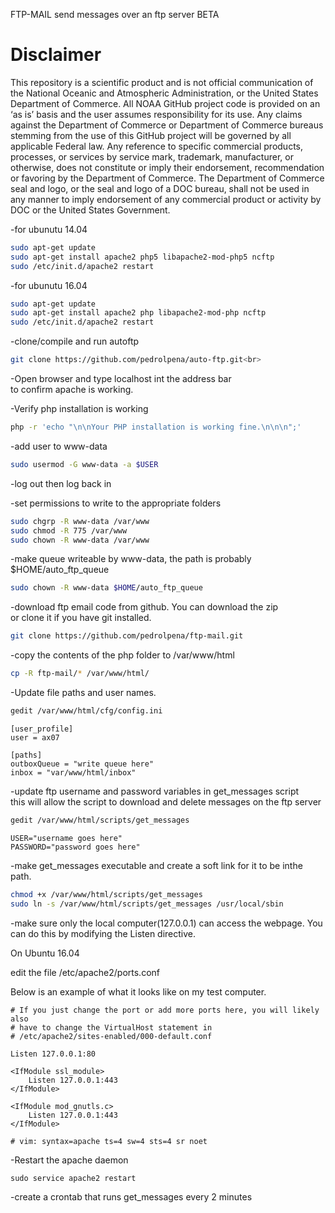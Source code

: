 FTP-MAIL send messages over an ftp server BETA

Disclaimer
==========
This repository is a scientific product and is not official communication of the National Oceanic and
Atmospheric Administration, or the United States Department of Commerce. All NOAA GitHub project code is
provided on an ‘as is’ basis and the user assumes responsibility for its use. Any claims against the Department of
Commerce or Department of Commerce bureaus stemming from the use of this GitHub project will be governed
by all applicable Federal law. Any reference to specific commercial products, processes, or services by service
mark, trademark, manufacturer, or otherwise, does not constitute or imply their endorsement, recommendation or
favoring by the Department of Commerce. The Department of Commerce seal and logo, or the seal and logo of a
DOC bureau, shall not be used in any manner to imply endorsement of any commercial product or activity by
DOC or the United States Government.


-for ubunutu 14.04
```bash
sudo apt-get update
sudo apt-get install apache2 php5 libapache2-mod-php5 ncftp
sudo /etc/init.d/apache2 restart
```
-for ubunutu 16.04
```bash
sudo apt-get update
sudo apt-get install apache2 php libapache2-mod-php ncftp
sudo /etc/init.d/apache2 restart
```
-clone/compile and run autoftp
```bash
git clone https://github.com/pedrolpena/auto-ftp.git<br>
```
-Open browser and type localhost int the address bar<br>
to confirm apache is working.<br>

-Verify php installation is working
```bash
php -r 'echo "\n\nYour PHP installation is working fine.\n\n\n";'
```
-add user to www-data<br>
```bash
sudo usermod -G www-data -a $USER
```
-log out then log back in<br>

-set permissions to write to the appropriate folders
```bash
sudo chgrp -R www-data /var/www
sudo chmod -R 775 /var/www
sudo chown -R www-data /var/www
```
-make queue writeable by www-data, the path is probably $HOME/auto_ftp_queue
```bash
sudo chown -R www-data $HOME/auto_ftp_queue
```
-download ftp email code from github. You can download the zip<br>
or clone it if you have git installed.
```bash
git clone https://github.com/pedrolpena/ftp-mail.git
```
-copy the contents of the php folder to /var/www/html
```bash
cp -R ftp-mail/* /var/www/html/
```
-Update file paths and user names.
```bash
gedit /var/www/html/cfg/config.ini
```
```
[user_profile]
user = ax07

[paths]
outboxQueue = "write queue here"
inbox = "var/www/html/inbox"
```
-update ftp username and password variables in get_messages script<br>
this will allow the script to download and delete messages on the ftp server<br>
```bash
gedit /var/www/html/scripts/get_messages
```
```
USER="username goes here"
PASSWORD="password goes here"
```
-make get_messages executable and create a soft link for it to be inthe path.
```bash
chmod +x /var/www/html/scripts/get_messages
sudo ln -s /var/www/html/scripts/get_messages /usr/local/sbin
```
-make sure only the local computer(127.0.0.1) can access the webpage.
You can do this by modifying the Listen directive.

On Ubuntu 16.04

edit the file
/etc/apache2/ports.conf

Below is an example of what it looks like on my test computer.

```
# If you just change the port or add more ports here, you will likely also
# have to change the VirtualHost statement in
# /etc/apache2/sites-enabled/000-default.conf

Listen 127.0.0.1:80

<IfModule ssl_module>
	Listen 127.0.0.1:443
</IfModule>

<IfModule mod_gnutls.c>
	Listen 127.0.0.1:443
</IfModule>

# vim: syntax=apache ts=4 sw=4 sts=4 sr noet
```

-Restart the apache daemon

```
sudo service apache2 restart
```



-create a crontab that runs get_messages every 2 minutes<br>
